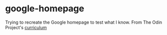 # google-homepage
Trying to recreate the Google homepage to test what I know. 
From The Odin Project's [curriculum](http://www.theodinproject.com/courses/web-development-101/lessons/html-css)